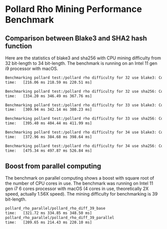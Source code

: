 # Pollard Rho Mining Performance Benchmark

## Comparison between Blake3 and SHA2 hash function
Here are the statistics of blake3 and sha256 with CPU mining difficulty from 32 bit-length to 34 bit-length.
The benchmark is running on an Intel 11 gen i9 processor with macOS.

```sh
Benchmarking pollard test:/pollard rho difficulty for 32 use blake3: Collecting 10 samples in est                                                                                                 pollard test:/pollard rho difficulty for 32 use blake3                        
time:   [216.06 ms 218.59 ms 220.51 ms]

Benchmarking pollard test:/pollard rho difficulty for 32 use sha256: Collecting 10 samples in est                                                                                                 pollard test:/pollard rho difficulty for 32 use sha256                        
time:   [334.20 ms 346.49 ms 367.76 ms]

Benchmarking pollard test:/pollard rho difficulty for 33 use blake3: Collecting 10 samples in est                                                                                                 pollard test:/pollard rho difficulty for 33 use blake3                        
time:   [309.94 ms 342.14 ms 380.23 ms]

Benchmarking pollard test:/pollard rho difficulty for 33 use sha256: Collecting 10 samples in est                                                                                                 pollard test:/pollard rho difficulty for 33 use sha256                        
time:   [395.40 ms 404.44 ms 411.99 ms]

Benchmarking pollard test:/pollard rho difficulty for 34 use blake3: Collecting 10 samples in est                                                                                                 pollard test:/pollard rho difficulty for 34 use blake3                        
time:   [372.96 ms 384.68 ms 398.64 ms]

Benchmarking pollard test:/pollard rho difficulty for 34 use sha256: Collecting 10 samples in est                                                                                                 pollard test:/pollard rho difficulty for 34 use sha256                        
time:   [475.34 ms 497.87 ms 526.84 ms]
```

## Boost from parallel computing
The benchmark on parallel computing shows a boost with square root of the number of CPU cores in use.
The benchmark was running on Intel 11 gen i7 6 cores processor with macOS (4 cores in use, 
theoretically 2X speed, actually 1.56X speed).
The mining difficulty for benchmarking is 39 bit-length.

```sh
pollard_rho_parallel/pollard_rho_diff_39_base 
time:   [321.72 ms 334.85 ms 348.50 ms]
pollard_rho_parallel/pollard_rho_diff_39_parallel 
time:   [209.65 ms 214.43 ms 220.10 ms]
```